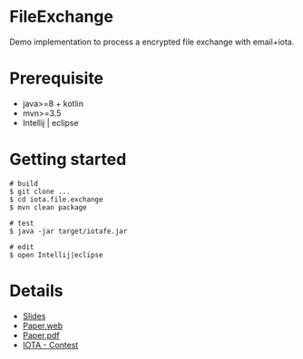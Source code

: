 # FileExchange

Demo implementation to process a encrypted file exchange with email+iota.

# Prerequisite

* java>=8 + kotlin
* mvn>=3.5
* Intellij | eclipse

# Getting started

```$bash
# build
$ git clone ...
$ cd iota.file.exchange
$ mvn clean package

# test
$ java -jar target/iotafe.jar

# edit
$ open Intellij|eclipse
```

# Details 

* [Slides](./doc/slides.pdf)
* [Paper.web](./doc/README.md)
* [Paper.pdf](./doc/paper.pdf)
* [IOTA - Contest](https://blog.iota.org/iota-contest-the-perfect-brainstorm-f32eb505306c)
